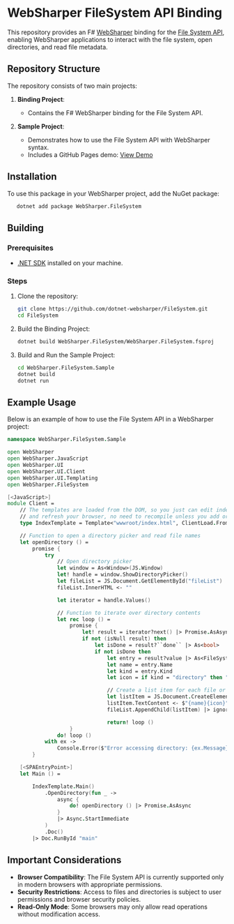 # WebSharper FileSystem API Binding

This repository provides an F# [WebSharper](https://websharper.com/) binding for the [File System API](https://developer.mozilla.org/en-US/docs/Web/API/File_System_API), enabling WebSharper applications to interact with the file system, open directories, and read file metadata.

## Repository Structure

The repository consists of two main projects:

1. **Binding Project**:

   - Contains the F# WebSharper binding for the File System API.

2. **Sample Project**:
   - Demonstrates how to use the File System API with WebSharper syntax.
   - Includes a GitHub Pages demo: [View Demo](https://dotnet-websharper.github.io/FileSystemAPI/)

## Installation

To use this package in your WebSharper project, add the NuGet package:

```bash
   dotnet add package WebSharper.FileSystem
```

## Building

### Prerequisites

- [.NET SDK](https://dotnet.microsoft.com/download) installed on your machine.

### Steps

1. Clone the repository:

   ```bash
   git clone https://github.com/dotnet-websharper/FileSystem.git
   cd FileSystem
   ```

2. Build the Binding Project:

   ```bash
   dotnet build WebSharper.FileSystem/WebSharper.FileSystem.fsproj
   ```

3. Build and Run the Sample Project:

   ```bash
   cd WebSharper.FileSystem.Sample
   dotnet build
   dotnet run
   ```

## Example Usage

Below is an example of how to use the File System API in a WebSharper project:

```fsharp
namespace WebSharper.FileSystem.Sample

open WebSharper
open WebSharper.JavaScript
open WebSharper.UI
open WebSharper.UI.Client
open WebSharper.UI.Templating
open WebSharper.FileSystem

[<JavaScript>]
module Client =
    // The templates are loaded from the DOM, so you just can edit index.html
    // and refresh your browser, no need to recompile unless you add or remove holes.
    type IndexTemplate = Template<"wwwroot/index.html", ClientLoad.FromDocument>

    // Function to open a directory picker and read file names
    let openDirectory () =
        promise {
            try
                // Open directory picker
                let window = As<Window>(JS.Window)
                let! handle = window.ShowDirectoryPicker()
                let fileList = JS.Document.GetElementById("fileList")
                fileList.InnerHTML <- ""

                let iterator = handle.Values()

                // Function to iterate over directory contents
                let rec loop () =
                    promise {
                        let! result = iterator?next() |> Promise.AsAsync
                        if not (isNull result) then
                            let isDone = result?``done`` |> As<bool>
                            if not isDone then
                                let entry = result?value |> As<FileSystemFileHandle>
                                let name = entry.Name
                                let kind = entry.Kind
                                let icon = if kind = "directory" then " 📁" else " 📄"

                                // Create a list item for each file or directory
                                let listItem = JS.Document.CreateElement("li")
                                listItem.TextContent <- $"{name}{icon}"
                                fileList.AppendChild(listItem) |> ignore

                                return! loop ()
                    }
                do! loop ()
            with ex ->
                Console.Error($"Error accessing directory: {ex.Message}")
        }

    [<SPAEntryPoint>]
    let Main () =

        IndexTemplate.Main()
            .OpenDirectory(fun _ ->
                async {
                    do! openDirectory () |> Promise.AsAsync
                }
                |> Async.StartImmediate
            )
            .Doc()
        |> Doc.RunById "main"
```

## Important Considerations

- **Browser Compatibility**: The File System API is currently supported only in modern browsers with appropriate permissions.
- **Security Restrictions**: Access to files and directories is subject to user permissions and browser security policies.
- **Read-Only Mode**: Some browsers may only allow read operations without modification access.
